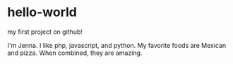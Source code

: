 # hello-world
 my first project on github!

 I'm Jenna. I like php, javascript, and python.
 My favorite foods are Mexican and pizza. When combined, they are amazing. 
